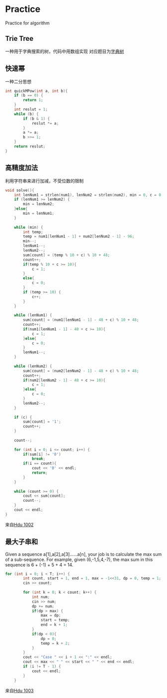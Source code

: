 # Practice
Practice for algorithm

## Trie Tree
一种用于字典搜索的树，代码中用数组实现
对应题目为[字典树](http://hihocoder.com/problemset/problem/1014)

## 快速幂
一种二分思想
````c++
int quickMPow(int a, int b){
    if (b == 0) {
        return 1;
    }
    int reslut = 1;
    while (b) {
        if (b & 1) {
            reslut *= a;
        }
        a *= a;
        b >>= 1;
    }
    return reslut;
}
````
## 高精度加法
利用字符串来进行加减，不受位数的限制
````c++
void solve(){
    int lenNum1 = strlen(num1), lenNum2 = strlen(num2), min = 0, c = 0, count = 0;
    if (lenNum1 >= lenNum2) {
        min = lenNum2;
    }else{
        min = lenNum1;
    }
    
    while (min) {
        int temp;
        temp = num1[lenNum1 - 1] + num2[lenNum2 - 1] - 96;
        min--;
        lenNum1--;
        lenNum2--;
        sum[count] = (temp % 10 + c) % 10 + 48;
        count++;
        if(temp % 10 + c >= 10){
            c = 1;
        }
        else{
            c = 0;
        }
        if (temp >= 10) {
            c++;
        }
    }
    
    while (lenNum1) {
        sum[count] = (num1[lenNum1 - 1] - 48 + c) % 10 + 48;
        count++;
        if(num1[lenNum1 - 1] - 48 + c >= 10){
            c = 1;
        }else{
            c = 0;
        }
        lenNum1--;
    }
    
    while (lenNum2) {
        sum[count] = (num2[lenNum2 - 1] - 48 + c) % 10 + 48;
        count++;
        if(num2[lenNum2 - 1] - 48 + c >= 10){
            c = 1;
        }else{
            c = 0;
        }
        lenNum2--;
    }
    
    if (c) {
        sum[count] = '1';
        count++;
    }
    
    count--;
    
    for (int i = 0; i <= count; i++) {
        if(sum[i] != '0')
            break;
        if(i == count){
            cout << '0' << endl;
            return;
        }
    }
    
    while (count >= 0) {
        cout << sum[count];
        count--;
    }
    cout << endl;
}

````
来自[Hdu 1002](http://acm.hdu.edu.cn/showproblem.php?pid=1002)

## 最大子串和
Given a sequence a[1],a[2],a[3]......a[n], your job is to calculate the max sum of a sub-sequence. For example, given (6,-1,5,4,-7), the max sum in this sequence is 6 + (-1) + 5 + 4 = 14.
````c++
for (int i = 0; i < T; i++) {
        int count, start = 1, end = 1, max = -1<<31, dp = 0, temp = 1;
        cin >> count;
       
        for (int k = 0; k < count; k++) {
            int num;
            cin >> num;
            dp += num;
            if(dp > max) {
                max = dp;
                start = temp;
                end = k + 1;
            }
            if(dp < 0){
                dp = 0;
                temp = k + 2;
            }
        }
        cout << "Case " << i + 1 << ":" << endl;
        cout << max << " " << start << " " << end << endl;
        if (i != T - 1) {
            cout << endl;
        }
    }
````
来自[Hdu 1003](http://acm.hdu.edu.cn/showproblem.php?pid=1003)
